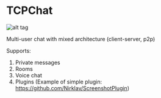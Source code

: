 ﻿TCPChat
=======

![alt tag](https://raw.github.com/Nirklav/TCPChat/master/screen.png)

Multi-user chat with mixed architecture (client-server, p2p)

Supports:
1. Private messages
2. Rooms
3. Voice chat
4. Plugins (Example of simple plugin: https://github.com/Nirklav/ScreenshotPlugin)
